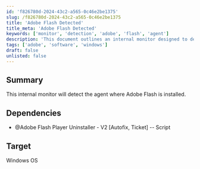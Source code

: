 ```yaml
---
id: 'f826780d-2024-43c2-a565-0c46e2be1375'
slug: /f826780d-2024-43c2-a565-0c46e2be1375
title: 'Adobe Flash Detected'
title_meta: 'Adobe Flash Detected'
keywords: ['monitor', 'detection', 'adobe', 'flash', 'agent']
description: 'This document outlines an internal monitor designed to detect the presence of Adobe Flash on systems where the agent is installed. It includes necessary dependencies and is targeted for Windows operating systems.'
tags: ['adobe', 'software', 'windows']
draft: false
unlisted: false
---
```


## Summary

This internal monitor will detect the agent where Adobe Flash is installed.

## Dependencies

- @Adobe Flash Player Uninstaller - V2 [Autofix, Ticket] -- Script

## Target

Windows OS


